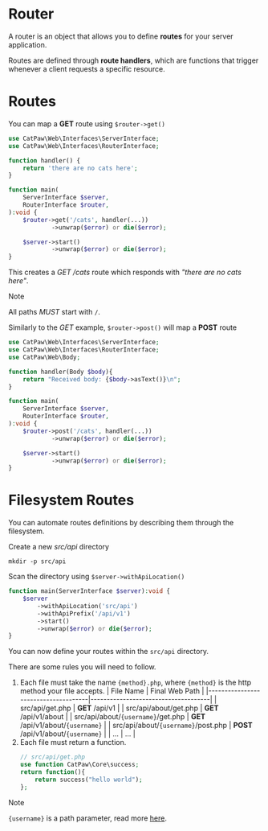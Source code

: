 # Router

A router is an object that allows you to define __routes__ for your server application.

Routes are defined through __route handlers__, which are functions that trigger whenever a client requests a specific resource.

# Routes

You can map a __GET__ route using `$router->get()`

```php
use CatPaw\Web\Interfaces\ServerInterface;
use CatPaw\Web\Interfaces\RouterInterface;

function handler() {
    return 'there are no cats here';
}

function main(
    ServerInterface $server, 
    RouterInterface $router,
):void {
    $router->get('/cats', handler(...))
            ->unwrap($error) or die($error);

    $server->start()
            ->unwrap($error) or die($error);
}
```

This creates a _GET /cats_ route which responds with _"there are no cats here"_.

> [!NOTE]
> All paths _MUST_ start with `/`.


Similarly to the _GET_ example, `$router->post()` will map a **POST** route

```php
use CatPaw\Web\Interfaces\ServerInterface;
use CatPaw\Web\Interfaces\RouterInterface;
use CatPaw\Web\Body;

function handler(Body $body){
    return "Received body: {$body->asText()}\n";
}

function main(
    ServerInterface $server, 
    RouterInterface $router,
):void {
    $router->post('/cats', handler(...))
            ->unwrap($error) or die($error);

    $server->start()
            ->unwrap($error) or die($error);
}
```

# Filesystem Routes

You can automate routes definitions by describing them through the filesystem.

Create a new _src/api_ directory
```shell
mkdir -p src/api
```
Scan the directory using `$server->withApiLocation()`
```php
function main(ServerInterface $server):void {
    $server
        ->withApiLocation('src/api')
        ->withApiPrefix('/api/v1')
        ->start()
        ->unwrap($error) or die($error);
}
```

You can now define your routes within the `src/api` directory.

There are some rules you will need to follow.

1. Each file must take the name `{method}.php`, where `{method}` is the http method your file accepts.
   | File Name                           | Final Web Path                      |
   |-------------------------------------|-------------------------------------|
   | src/api/get.php                     | __GET__ /api/v1                     |
   | src/api/about/get.php               | __GET__ /api/v1/about               |
   | src/api/about/`{username}`/get.php  | __GET__ /api/v1/about/`{username}`  |
   | src/api/about/`{username}`/post.php | __POST__ /api/v1/about/`{username}` |
   | ...                                 | ...                                 |
2. Each file must return a function.
   ```php
   // src/api/get.php
   use function CatPaw\Core\success;
   return function(){
       return success("hello world");
   };
   ```

> [!NOTE]
> `{username}` is a path parameter, read more [here](./Server%20Path%20Parameters.md).